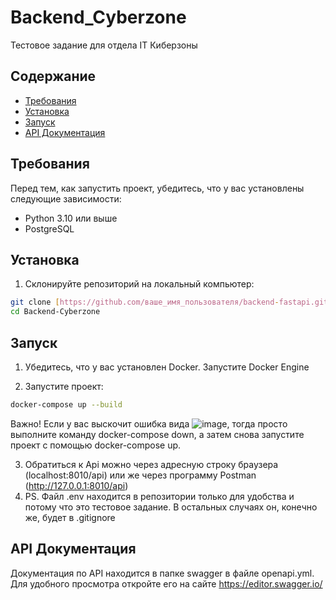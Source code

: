 # Backend_Cyberzone
Тестовое задание для отдела IT Киберзоны
## Содержание

- [Требования](#требования)
- [Установка](#установка)
- [Запуск](#запуск)
- [API Документация](#api-документация)


## Требования

Перед тем, как запустить проект, убедитесь, что у вас установлены следующие зависимости:

- Python 3.10 или выше
- PostgreSQL


## Установка

1. Склонируйте репозиторий на локальный компьютер:

```bash
git clone [https://github.com/ваше_имя_пользователя/backend-fastapi.git](https://github.com/Komissarich/Backend_Cyberzone)
cd Backend-Cyberzone
```
## Запуск
1. Убедитесь, что у вас установлен Docker. Запустите Docker Engine

2. Запустите проект:
 ```bash
docker-compose up --build
```
Важно! Если у вас выскочит ошибка вида ![image](https://github.com/user-attachments/assets/fc5045f7-11a6-4fef-aee2-3406afea9f5c), тогда просто выполните команду docker-compose down, а затем снова запустите проект с помощью docker-compose up.

3. Обратиться к Api можно через адресную строку браузера (localhost:8010/api) или же через программу Postman (http://127.0.0.1:8010/api)
4. PS. Файл .env находится в репозитории только для удобства и потому что это тестовое задание. В остальных случаях он, конечно же, будет в .gitignore 


## API Документация

Документация по API находится в папке swagger в файле openapi.yml. Для удобного просмотра откройте его на сайте https://editor.swagger.io/

